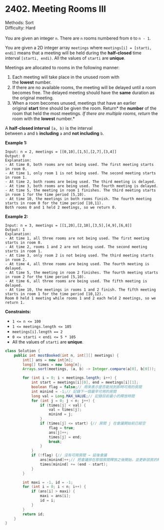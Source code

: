 # 2402. Meeting Rooms III  

  Methods: Sort </br> Difficulty: Hard </br> </br>You are given an integer `n`. There are `n` rooms numbered from `0` to `n - 1`.

You are given a 2D integer array `meetings` where `meetings[i] = [starti, endi]` means that a meeting will be held during the **half-closed** time interval `[starti, endi)`. All the values of `starti` are **unique**.

Meetings are allocated to rooms in the following manner:

1. Each meeting will take place in the unused room with the **lowest** number.
1. If there are no available rooms, the meeting will be delayed until a room becomes free. The delayed meeting should have the **same** duration as the original meeting.
1. When a room becomes unused, meetings that have an earlier original **start** time should be given the room.
Return* the ****number**** of the room that held the most meetings. *If there are multiple rooms, return* the room with the ****lowest**** number.*

A **half-closed interval** `[a, b)` is the interval between `a` and `b` **including** `a` and **not including** `b`.    

**Example 1:**

```plain text
Input: n = 2, meetings = [[0,10],[1,5],[2,7],[3,4]]
Output: 0
Explanation:
- At time 0, both rooms are not being used. The first meeting starts in room 0.
- At time 1, only room 1 is not being used. The second meeting starts in room 1.
- At time 2, both rooms are being used. The third meeting is delayed.
- At time 3, both rooms are being used. The fourth meeting is delayed.
- At time 5, the meeting in room 1 finishes. The third meeting starts in room 1 for the time period [5,10).
- At time 10, the meetings in both rooms finish. The fourth meeting starts in room 0 for the time period [10,11).
Both rooms 0 and 1 held 2 meetings, so we return 0.
```

**Example 2:**

```plain text
Input: n = 3, meetings = [[1,20],[2,10],[3,5],[4,9],[6,8]]
Output: 1
Explanation:
- At time 1, all three rooms are not being used. The first meeting starts in room 0.
- At time 2, rooms 1 and 2 are not being used. The second meeting starts in room 1.
- At time 3, only room 2 is not being used. The third meeting starts in room 2.
- At time 4, all three rooms are being used. The fourth meeting is delayed.
- At time 5, the meeting in room 2 finishes. The fourth meeting starts in room 2 for the time period [5,10).
- At time 6, all three rooms are being used. The fifth meeting is delayed.
- At time 10, the meetings in rooms 1 and 2 finish. The fifth meeting starts in room 1 for the time period [10,12).
Room 0 held 1 meeting while rooms 1 and 2 each held 2 meetings, so we return 1.
```

**Constraints:**

- `1 <= n <= 100`
- `1 <= meetings.length <= 105`
- `meetings[i].length == 2`
- `0 <= starti < endi <= 5 * 105`
- All the values of `starti` are **unique**.
```java
class Solution {
    public int mostBooked(int n, int[][] meetings) {
        int[] ans = new int[n];
        long[] times = new long[n];
        Arrays.sort(meetings, (a, b) -> Integer.compare(a[0], b[0]));

        for (int i = 0; i < meetings.length; i++) {
            int start = meetings[i][0], end = meetings[i][1];
            boolean flag = false;// 用來表示是否能找到即時可用的房間
            int minind = -1;// 記錄下一個最早可用的房間
            long val = Long.MAX_VALUE;// 記錄目前最小的釋放時間
            for (int j = 0; j < n; j++) {
                if (times[j] < val) {
                    val = times[j];
                    minind = j;
                }
                if (times[j] <= start) {// 房間 j 在會議開始前已經空
                    flag = true;
                    ans[j]++;
                    times[j] = end;
                    break;
                }
            }
            if (!flag) {// 沒有可用房間 → 延後會議
                ans[minind]++;// 把會議排在那個房間釋放之後開始，並更新該房的釋放時間。
                times[minind] += (end - start);
            }
        }

        int maxi = -1, id = -1;
        for (int i = 0; i < n; i++) {
            if (ans[i] > maxi) {
                maxi = ans[i];
                id = i;
            }
        }
        return id;
    }
}

```

